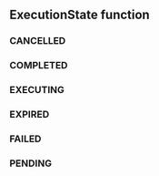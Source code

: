 ## ExecutionState function


### CANCELLED


### COMPLETED


### EXECUTING


### EXPIRED


### FAILED


### PENDING


